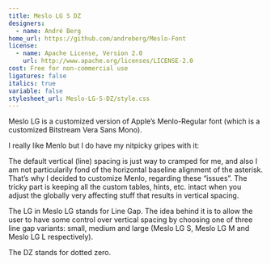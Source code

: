 ```yaml
---
title: Meslo LG S DZ
designers:
  - name: André Berg
home_url: https://github.com/andreberg/Meslo-Font
license:
  - name: Apache License, Version 2.0
    url: http://www.apache.org/licenses/LICENSE-2.0
cost: Free for non-commercial use
ligatures: false
italics: true
variable: false
stylesheet_url: Meslo-LG-S-DZ/style.css
---
```


Meslo LG is a customized version of Apple’s Menlo-Regular font
(which is a customized Bitstream Vera Sans Mono).

I really like Menlo but I do have my nitpicky gripes with it:

The default vertical (line) spacing is just way to cramped for me, and also
I am not particularily fond of the horizontal baseline alignment of the asterisk.
That’s why I decided to customize Menlo, regarding these “issues”.
The tricky part is keeping all the custom tables, hints, etc. intact when you
adjust the globally very affecting stuff that results in vertical spacing.

The LG in Meslo LG stands for Line Gap. The idea behind it is to allow the user
to have some control over vertical spacing by choosing one of three line gap
variants: small, medium and large (Meslo LG S, Meslo LG M and Meslo LG L respectively).

The DZ stands for dotted zero.
